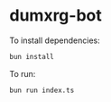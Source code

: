 # dumxrg-bot

To install dependencies:

```bash
bun install
```

To run:

```bash
bun run index.ts
```

